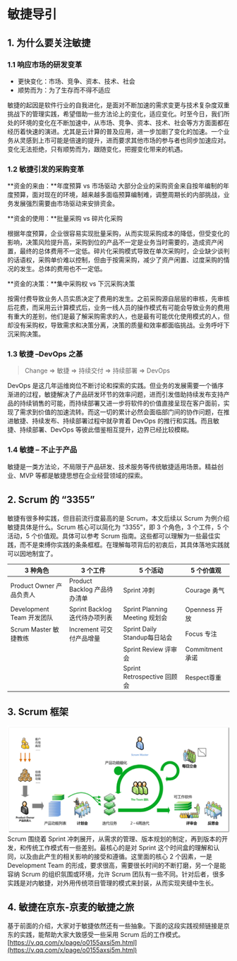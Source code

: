 # 敏捷导引

## 1. 为什么要关注敏捷

### 1.1 响应市场的研发变革

* 更快变化：市场、竞争、资本、技术、社会
* 顺势而为：为了生存而不得不适应

敏捷的起因是软件行业的自我进化，是面对不断加速的需求变更与技术复杂度双重挑战下的管理实践，希望借助一些方法论上的变化，适应变化。时至今日，我们所处的环境的变化在不断加速中，从市场、竞争、资本、技术、社会等方方面面都在经历着快速的演进。尤其是云计算的普及应用，进一步加剧了变化的加速。一个业务从灵感到上市可能是倍速的提升，进而要求其他市场的参与者也同步加速应对。变化无法拒绝，只有顺势而为，跟随变化，把握变化带来的机遇。

### 1.2 敏捷引发的采购变革

**资金的来由：**年度预算 vs 市场驱动
大部分企业的采购资金来自按年编制的年度预算，面对现在的环境，越来越多面临预算编制难，调整周期长的内部挑战，业务发展强烈需要由市场驱动来安排资金。

**资金的使用：**批量采购 vs 碎片化采购

根据年度预算，企业很容易实现批量采购，从而实现采购成本的降低，但受变化的影响，决策风险提升高，采购到位的产品不一定是业务当时需要的，造成资产闲置，最终的总体费用不一定低。碎片化采购模式导致在单次采购时，企业缺少谈判的话语权，采购单价难以控制，但由于按需采购，减少了资产闲置、过度采购的情况的发生。总体的费用也不一定低。

**资金的决策：**集中采购权 vs 下沉采购决策

按需付费导致业务人员实质决定了费用的发生。之前采购源自层层的审核，先审核后花费，而采用云计算模式后，业务一线人员的操作模式有可能会导致业务的费用有重大的差别，他们是最了解采购需求的人，也是最有可能优化使用模式的人，但却没有采购权，导致需求和决策分离，决策的质量和效率都面临挑战。业务呼吁下沉采购决策。

### 1.3 敏捷 –DevOps 之基

> Change => 敏捷 => 持续交付 => 持续部署 => DevOps

DevOps 是这几年运维岗位不断讨论和探索的实践。但业务的发展需要一个循序渐进的过程，敏捷解决了产品研发环节的效率问题，进而引发借助持续发布支持产品的持续销售的可能，而持续部署又进一步将软件的价值直接呈现在客户面前，实现了需求到价值的加速流转。而这一切的累计必然会面临部门间的协作问题，在推进敏捷、持续发布、持续部署过程中就孕育着 DevOps 的推行和实践。而且敏捷、持续部署、DevOps 等彼此借鉴相互提升，边界已经比较模糊。

### 1.4 敏捷 – 不止于产品

敏捷是一类方法论，不局限于产品研发、技术服务等传统敏捷适用场景。精益创业、MVP 等都是敏捷思想在企业经营领域的探索。

## 2. Scrum 的 “3355”

敏捷有很多种实践，但目前流行度最高的是 Scrum，本文后续以 Scrum 为例介绍敏捷具体是什么。Scrum 核心可以简化为 “3355”，即 3 个角色，3 个工件，5 个活动，5 个价值观。具体可以参考 Scrum 指南。这些都可以理解为一些最佳实践，而不是束缚你实践的条条框框。在理解每项背后的初衷后，其具体落地实践就可以因地制宜了。

| 3 种角色 | 3 个工件 |  5 个活动  | 5 个价值观|
|-|-|-|-|
|Product Owner 产品负责人|Product Backlog 产品待办清单|Sprint 冲刺|Courage 勇气|
|Development Team 开发团队|Sprint Backlog 迭代待办项列表|Sprint Planning Meeting 规划会 |Openness 开放|
|Scrum Master 敏捷教练|Increment 可交付产品增量|Sprint Daily Standup每日站会|Focus 专注|
| ||Sprint Review 评审会|Commitment承诺|
| ||Sprint Retrospective 回顾会|Respect尊重|

## 3. Scrum 框架

![scrum overview](img/scrum-overview.png)
Scrum 围绕着 Sprint 冲刺展开，从需求的管理、版本规划的制定，再到版本的开发，和传统工作模式有一些差别。最核心的是对 Sprint 这个时间盒的理解和认同，以及由此产生的相关影响的接受和遵循。这里面的核心 2 个因素，一是 Development Team 的形成，要求很高，需要很长时间的不断打磨，另一个是能容纳 Scrum 的组织氛围或环境，允许 Scrum 团队有一些不同。针对后者，很多实践是对内敏捷，对外用传统项目管理的模式来封装，从而实现夹缝中生长。

## 4. 敏捷在京东-京麦的敏捷之旅

基于前面的介绍，大家对于敏捷依然还有一些抽象。下面的这段实践视频链接是京东的实践，能帮助大家大致感受一些采用 Scrum 后的工作模式。
[https://v.qq.com/x/page/o0155axsi5m.html](https://v.qq.com/x/page/o0155axsi5m.html)
